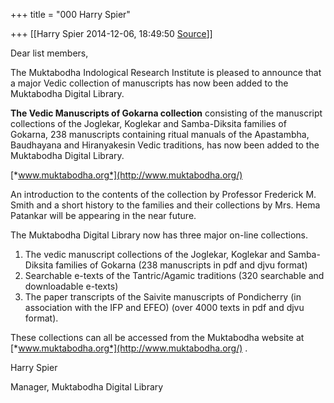 +++
title = "000 Harry Spier"

+++
[[Harry Spier	2014-12-06, 18:49:50 [Source](https://groups.google.com/g/samskrita/c/_zRYtW1AsH0)]]



Dear list members,

  

The Muktabodha Indological Research Institute is pleased to announce that a major Vedic collection of manuscripts has now been added to the Muktabodha Digital Library.

**The Vedic Manuscripts of Gokarna collection** consisting of the manuscript collections of the Joglekar, Koglekar and Samba-Diksita families of Gokarna, 238 manuscripts containing ritual manuals of the Apastambha, Baudhayana and Hiranyakesin Vedic traditions, has now been added to the Muktabodha Digital Library.



[*www.muktabodha.org*](http://www.muktabodha.org/)



An introduction to the contents of the collection by Professor Frederick M. Smith and a short history to the families and their collections by Mrs. Hema Patankar will be appearing in the near future.

  
The Muktabodha Digital Library now has three major on-line collections.  
1. The vedic manuscript collections of the Joglekar, Koglekar and Samba-Diksita families of Gokarna (238 manuscripts in pdf and djvu format)  
2. Searchable e-texts of the Tantric/Agamic traditions (320 searchable and downloadable e-texts)  
3. The paper transcripts of the Saivite manuscripts of Pondicherry (in association with the IFP and EFEO) (over 4000 texts in pdf and djvu format).

These collections can all be accessed from the Muktabodha website at [*www.muktabodha.org*](http://www.muktabodha.org/) .



Harry Spier

Manager, Muktabodha Digital Library

